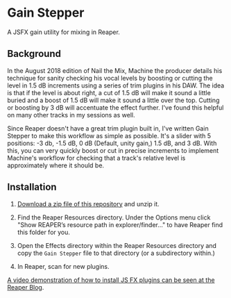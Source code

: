 # Gain Stepper

A JSFX gain utility for mixing in Reaper.

## Background

In the August 2018 edition of Nail the Mix, Machine the producer details his technique for sanity checking his vocal levels by boosting or cutting the level in 1.5 dB increments using a series of trim plugins in his DAW. The idea is that if the level is about right, a cut of 1.5 dB will make it sound a little buried and a boost of 1.5 dB will make it sound a little over the top. Cutting or boosting by 3 dB will accentuate the effect further. I've found this helpful on many other tracks in my sessions as well.

Since Reaper doesn't have a great trim plugin built in, I've written Gain Stepper to make this workflow as simple as possible. It's a slider with 5 positions: -3 db, -1.5 dB, 0 dB (Default, unity gain,) 1.5 dB, and 3 dB. With this, you can very quickly boost or cut in precise increments to implement Machine's workflow for checking that a track's relative level is approximately where it should be.

## Installation

1. [Download a zip file of this repository](https://github.com/scottnelle/gainstepper/archive/master.zip) and unzip it.

2. Find the Reaper Resources directory. Under the Options menu click "Show REAPER’s resource path in explorer/finder…" to have Reaper find this folder for you.

3. Open the Effects directory within the Reaper Resources directory and copy the `Gain Stepper` file to that directory (or a subdirectory within.)

4. In Reaper, scan for new plugins.

[A video demonstration of how to install JS FX plugins can be seen at the Reaper Blog](https://reaperblog.net/2015/06/quick-tip-how-to-install-js-plugins/).
